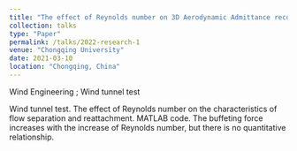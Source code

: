 ```yaml
---
title: "The effect of Reynolds number on 3D Aerodynamic Admittance recognition at Rectangular Cylinder"
collection: talks
type: "Paper"
permalink: /talks/2022-research-1
venue: "Chongqing University"
date: 2021-03-10 
location: "Chongqing, China"
---
```


Wind Engineering ; Wind tunnel test


Wind tunnel test.
The effect of Reynolds number on the characteristics of flow separation  and reattachment.
MATLAB code.
The buffeting force increases with the increase of Reynolds number, but there is no quantitative relationship.

